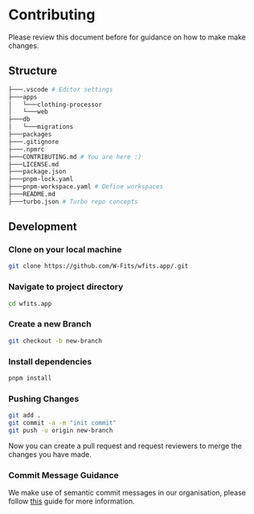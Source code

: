 # Contributing

Please review this document before for guidance on how to make make changes. 

## Structure

```bash
├───.vscode # Editor settings
├───apps
│   └───clothing-processor
│   └───web
├───db
│   └───migrations
├───packages
├───.gitignore
├───.npmrc
├───CONTRIBUTING.md # You are here :)
├───LICENSE.md
├───package.json
├───pnpm-lock.yaml
├───pnpm-workspace.yaml # Define workspaces
├───README.md
├───turbo.json # Turbo repo concepts
```

## Development

### Clone on your local machine

```bash
git clone https://github.com/W-Fits/wfits.app/.git
```

### Navigate to project directory

```bash
cd wfits.app
```

### Create a new Branch

```bash
git checkout -b new-branch 
```

### Install dependencies

```bash
pnpm install
```

### Pushing Changes

```bash
git add .
git commit -a -m "init commit"
git push -u origin new-branch
```

Now you can create a pull request and request reviewers to merge the changes you have made.

### Commit Message Guidance

We make use of semantic commit messages in our organisation, please follow [this](https://gist.github.com/joshbuchea/6f47e86d2510bce28f8e7f42ae84c716) guide for more information.